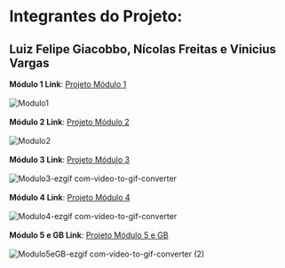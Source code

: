# Integrantes do Projeto: 
## Luiz Felipe Giacobbo, Nícolas Freitas e Vinicius Vargas

**Módulo 1 Link**: [Projeto Módulo 1](https://github.com/nicofrohlich/AtividadesCG/tree/main/M%C3%B3dulo%201)
\
\
![Modulo1](https://github.com/user-attachments/assets/5780c18d-7c93-4884-98be-34120b14ae1c)
\
\
**Módulo 2 Link**: [Projeto Módulo 2](https://github.com/nicofrohlich/AtividadesCG/tree/main/M%C3%B3dulo%202)
\
\
![Modulo2](https://github.com/user-attachments/assets/04c620dd-7ae8-42f7-8c2b-b726309c393e)
\
\
**Módulo 3 Link**: [Projeto Módulo 3](https://github.com/nicofrohlich/AtividadesCG/tree/main/M%C3%B3dulo%203)
\
\
![Modulo3-ezgif com-video-to-gif-converter](https://github.com/user-attachments/assets/24e21a71-4d4b-4c8a-8241-fc2cc3fa0d40)
\
\
**Módulo 4 Link**: [Projeto Módulo 4](https://github.com/nicofrohlich/AtividadesCG/tree/main/M%C3%B3dulo%204)
\
\
![Modulo4-ezgif com-video-to-gif-converter](https://github.com/user-attachments/assets/be615470-f5f4-4df9-b2bd-e55ef2a91c73)
\
\
**Módulo 5 e GB Link**: [Projeto Módulo 5 e GB](https://github.com/nicofrohlich/AtividadesCG/tree/main/M%C3%B3dulo%205)
\
\
![Modulo5eGB-ezgif com-video-to-gif-converter (2)](https://github.com/user-attachments/assets/66461f9e-15ac-400d-8886-6a219d0433b4)




